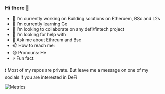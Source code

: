 ### Hi there 👋

- 🔭 I’m currently working on Building solutions on Etheruem, BSc and L2s
- 🌱 I’m currently learning Go
- 👯 I’m looking to collaborate on any defi/fintech project
- 🤔 I’m looking for help with 
- 💬 Ask me about Ethreum and Bsc
- 📫 How to reach me: 
- 😄 Pronouns: He
- ⚡ Fun fact: 


❗  Most of my repos are private. But leave me a message on one of my socials if you are interested in DeFi 

![Metrics](https://metrics.lecoq.io/lelerukjaymoh?template=classic&followup=1&isocalendar=1&languages=1&pagespeed=1&posts=1&projects=1&stars=1&tweets=1&pagespeed.detailed=false&pagespeed.screenshot=false&posts.limit=4&posts.source=dev.to&isocalendar.duration=half-year&projects.limit=4&tweets.limit=2&stars.limit=4&config.timezone=Africa%2FNairobi)




<!--
**lelerukjaymoh/lelerukjaymoh** is a ✨ _special_ ✨ repository because its `README.md` (this file) appears on your GitHub profile.

Here are some ideas to get you started:

- 🔭 I’m currently working on ...
- 🌱 I’m currently learning ...
- 👯 I’m looking to collaborate on ...
- 🤔 I’m looking for help with ...
- 💬 Ask me about ...
- 📫 How to reach me: ...
- 😄 Pronouns: ...
- ⚡ Fun fact: ...
-->


